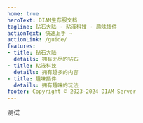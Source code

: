 ```yaml
---
home: true
heroText: DIAM生存服文档
tagline: 钻石大陆 · 粘液科技 · 趣味插件
actionText: 快速上手 →
actionLink: /guide/
features:
- title: 钻石大陆
  details: 拥有无尽的钻石
- title: 粘液科技
  details: 拥有超多的内容
- title: 趣味插件
  details: 拥有趣味的玩法
footer: Copyright © 2023-2024 DIAM Server
---
```

测试
